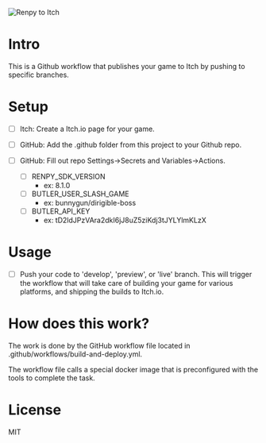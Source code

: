 ![Renpy to Itch](https://cdn.discordapp.com/attachments/1074143503262683149/1103657252457558036/renpy_to_itch_art.jpg)

# Intro

This is a Github workflow that publishes your game to Itch by pushing to specific branches. 


# Setup

- [ ] Itch: Create a Itch.io page for your game.

- [ ] GitHub: Add the .github folder from this project to your Github repo. 

- [ ] GitHub: Fill out repo Settings->Secrets and Variables->Actions.
  - [ ] RENPY_SDK_VERSION
    - ex: 8.1.0
  - [ ] BUTLER_USER_SLASH_GAME
    - ex: bunnygun/dirigible-boss
  - [ ] BUTLER_API_KEY
    - ex: tD2ldJPzVAra2dkI6jJ8uZ5ziKdj3tJYLYlmKLzX

# Usage

- [ ] Push your code to 'develop', 'preview', or 'live' branch. This will trigger the workflow that will take care of building your game for various platforms, and shipping the builds to Itch.io.


# How does this work?

The work is done by the GitHub workflow file located in .github/workflows/build-and-deploy.yml.

The workflow file calls a special docker image that is preconfigured with the tools to complete the task.

# License 

MIT